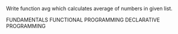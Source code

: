 Write function avg which calculates average of numbers in given list.

FUNDAMENTALS 	FUNCTIONAL PROGRAMMING 		DECLARATIVE PROGRAMMING